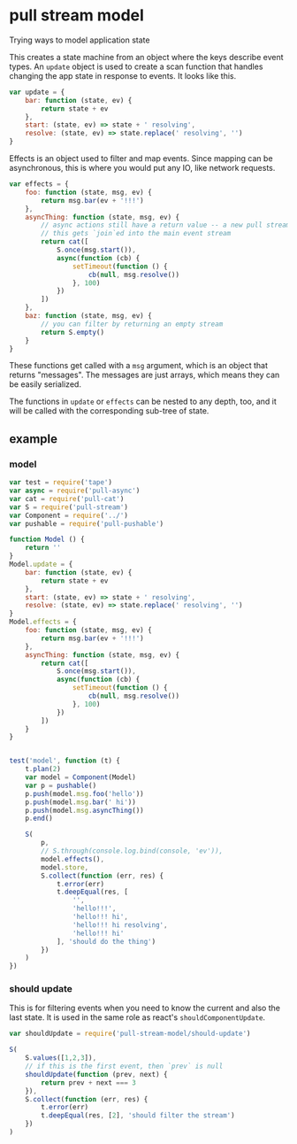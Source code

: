 # pull stream model

Trying ways to model application state

This creates a state machine from an object where the keys describe event types. An `update` object is used to create a scan function that handles changing the app state in response to events. It looks like this.

```js
var update = {
    bar: function (state, ev) {
        return state + ev
    },
    start: (state, ev) => state + ' resolving',
    resolve: (state, ev) => state.replace(' resolving', '')
}
```

Effects is an object used to filter and map events. Since mapping can be asynchronous, this is where you would put any IO, like network requests. 

```js
var effects = {
    foo: function (state, msg, ev) {
        return msg.bar(ev + '!!!')
    },
    asyncThing: function (state, msg, ev) {
        // async actions still have a return value -- a new pull stream
        // this gets `join`ed into the main event stream
        return cat([
            S.once(msg.start()),
            async(function (cb) {
                setTimeout(function () {
                    cb(null, msg.resolve())
                }, 100)
            })
        ])
    },
    baz: function (state, msg, ev) {
        // you can filter by returning an empty stream
        return S.empty()
    }
}
```

These functions get called with a `msg` argument, which is an object that returns "messages". The messages are just arrays, which means they can be easily serialized. 

The functions in `update` or `effects` can be nested to any depth, too, and it will be called with the corresponding sub-tree of state.

## example

### model

```js
var test = require('tape')
var async = require('pull-async')
var cat = require('pull-cat')
var S = require('pull-stream')
var Component = require('../')
var pushable = require('pull-pushable')

function Model () {
    return ''
}
Model.update = {
    bar: function (state, ev) {
        return state + ev
    },
    start: (state, ev) => state + ' resolving',
    resolve: (state, ev) => state.replace(' resolving', '')
}
Model.effects = {
    foo: function (state, msg, ev) {
        return msg.bar(ev + '!!!')
    },
    asyncThing: function (state, msg, ev) {
        return cat([
            S.once(msg.start()),
            async(function (cb) {
                setTimeout(function () {
                    cb(null, msg.resolve())
                }, 100)
            })
        ])
    }
}


test('model', function (t) {
    t.plan(2)
    var model = Component(Model)
    var p = pushable()
    p.push(model.msg.foo('hello'))
    p.push(model.msg.bar(' hi'))
    p.push(model.msg.asyncThing())
    p.end()

    S(
        p,
        // S.through(console.log.bind(console, 'ev')),
        model.effects(),
        model.store,
        S.collect(function (err, res) {
            t.error(err)
            t.deepEqual(res, [
                '',
                'hello!!!',
                'hello!!! hi',
                'hello!!! hi resolving',
                'hello!!! hi'
            ], 'should do the thing')
        })
    )
})
```

### should update

This is for filtering events when you need to know the current and also the last state. It is used in the same role as react's `shouldComponentUpdate`.

```js
var shouldUpdate = require('pull-stream-model/should-update')

S(
    S.values([1,2,3]),
    // if this is the first event, then `prev` is null
    shouldUpdate(function (prev, next) {
        return prev + next === 3
    }),
    S.collect(function (err, res) {
        t.error(err)
        t.deepEqual(res, [2], 'should filter the stream')
    })
)
```
